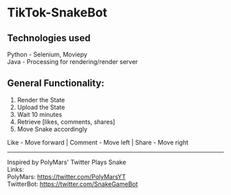 # TikTok-SnakeBot

## Technologies used
Python - Selenium, Moviepy  
Java - Processing for rendering/render server

## General Functionality:  
1. Render the State
2. Upload the State
3. Wait 10 minutes
4. Retrieve [likes, comments, shares]
5. Move Snake accordingly

Like - Move forward | Comment - Move left | Share - Move right

---  
Inspired by PolyMars' Twitter Plays Snake  
Links:  
PolyMars: https://twitter.com/PolyMarsYT  
TwitterBot: https://twitter.com/SnakeGameBot
